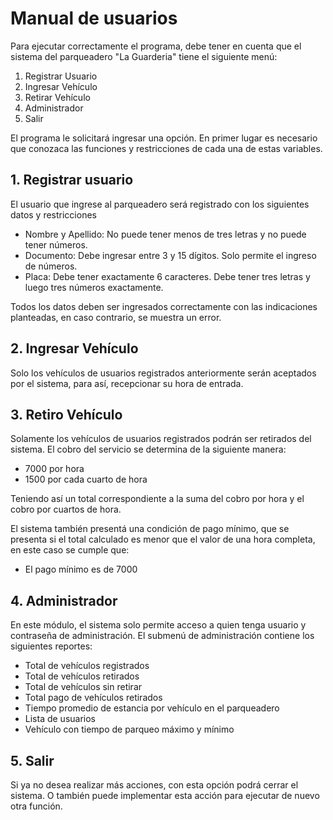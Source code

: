 # Manual de usuarios
Para ejecutar correctamente el programa, debe tener en cuenta que el sistema del parqueadero "La Guarderia" tiene el siguiente menú:
1. Registrar Usuario
2. Ingresar Vehículo
3. Retirar Vehículo
4. Administrador
5. Salir

El programa le solicitará ingresar una opción. En primer lugar es necesario que conozaca las funciones y restricciones de cada una de estas variables.
## 1. Registrar usuario
El usuario que ingrese al parqueadero será registrado con los siguientes datos y restricciones
- Nombre y Apellido: No puede tener menos de tres letras y no puede tener números.
- Documento: Debe ingresar entre 3 y 15 dígitos. Solo permite el ingreso de números.
- Placa: Debe tener exactamente 6 caracteres. Debe tener tres letras y luego tres números exactamente.

Todos los datos deben ser ingresados correctamente con las indicaciones planteadas, en caso contrario, se muestra un error.
## 2. Ingresar Vehículo
Solo los vehículos de usuarios registrados anteriormente serán aceptados por el sistema, para así, recepcionar su hora de entrada.
## 3. Retiro Vehículo
Solamente los vehículos de usuarios registrados podrán ser retirados del sistema. El cobro del servicio se determina de la siguiente manera:
- 7000 por hora
- 1500 por cada cuarto de hora

Teniendo así un total correspondiente a la suma del cobro por hora y el cobro por cuartos de hora.

El sistema también presentá una condición de pago mínimo, que se presenta si el total calculado es menor que el valor de una hora completa, en este caso se cumple que:
- El pago mínimo es de 7000
## 4. Administrador
En este módulo, el sistema solo permite acceso a quien tenga usuario y contraseña de administración. El submenú de administración contiene los siguientes reportes:
- Total de vehículos registrados
- Total de vehículos retirados
- Total de vehículos sin retirar
- Total pago de vehículos retirados
- Tiempo promedio de estancia por vehículo en el parqueadero
- Lista de usuarios
- Vehículo con tiempo de parqueo máximo y mínimo
## 5. Salir
Si ya no desea realizar más acciones, con esta opción podrá cerrar el sistema. O también puede implementar esta acción para ejecutar de nuevo otra función.

